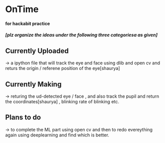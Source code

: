 # OnTime
#### for hackabit practice
##### [plz organize the ideas under the following three categoriesa as given]


## Currently Uploaded
->  a ipython file that will track the eye and face using dlib and open cv and returs the origin / referene position of the eye[shaurya]

## Currently Making
->  returing the ud-detected eye / face , and also track the pupil and return the coordinates[shaurya] , blinking rate of blinking etc.

## Plans to do
-> to complete the ML part using open cv and then to redo evereything again using deeplearning and find which is better.
